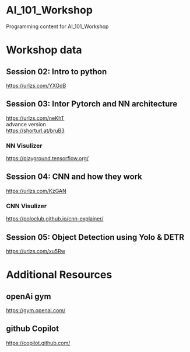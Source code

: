 # AI_101_Workshop 
Programming content for AI_101_Workshop
# Workshop data

## Session 02: Intro to python
https://urlzs.com/YXGdB

## Session 03: Intor Pytorch and NN architecture 
https://urlzs.com/neKhT<br>
advance version<br>
https://shorturl.at/bruB3
### NN Visulizer
https://playground.tensorflow.org/

## Session 04: CNN and how they work
https://urlzs.com/KzGAN
### CNN Visulizer  
https://poloclub.github.io/cnn-explainer/

## Session 05: Object Detection using Yolo & DETR
https://urlzs.com/xu5Rw

# Additional Resources 
## openAi gym
https://gym.openai.com/
## github Copilot
https://copilot.github.com/
